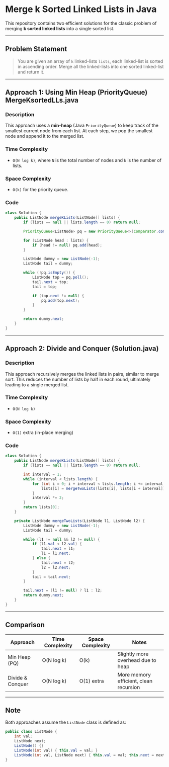# Merge k Sorted Linked Lists in Java

This repository contains two efficient solutions for the classic problem of merging **k sorted linked lists** into a single sorted list.

---

##  Problem Statement

> You are given an array of `k` linked-lists `lists`, each linked-list is sorted in ascending order. Merge all the linked-lists into one sorted linked-list and return it.

---

##  Approach 1: Using Min Heap (PriorityQueue) MergeKsortedLLs.java

###  Description

This approach uses a **min-heap** (Java `PriorityQueue`) to keep track of the smallest current node from each list. At each step, we pop the smallest node and append it to the merged list.

###  Time Complexity
- `O(N log k)`, where `N` is the total number of nodes and `k` is the number of lists.

###  Space Complexity
- `O(k)` for the priority queue.

###  Code

```java
class Solution {
    public ListNode mergeKLists(ListNode[] lists) {
        if (lists == null || lists.length == 0) return null;

        PriorityQueue<ListNode> pq = new PriorityQueue<>(Comparator.comparingInt(a -> a.val));

        for (ListNode head : lists) {
            if (head != null) pq.add(head);
        }

        ListNode dummy = new ListNode(-1);
        ListNode tail = dummy;

        while (!pq.isEmpty()) {
            ListNode top = pq.poll();
            tail.next = top;
            tail = top;

            if (top.next != null) {
                pq.add(top.next);
            }
        }

        return dummy.next;
    }
}
```

---

##  Approach 2: Divide and Conquer (Solution.java)

###  Description

This approach recursively merges the linked lists in pairs, similar to merge sort. This reduces the number of lists by half in each round, ultimately leading to a single merged list.

###  Time Complexity
- `O(N log k)`

###  Space Complexity
- `O(1)` extra (in-place merging)

###  Code

```java
class Solution {
    public ListNode mergeKLists(ListNode[] lists) {
        if (lists == null || lists.length == 0) return null;

        int interval = 1;
        while (interval < lists.length) {
            for (int i = 0; i + interval < lists.length; i += interval * 2) {
                lists[i] = mergeTwoLists(lists[i], lists[i + interval]);
            }
            interval *= 2;
        }
        return lists[0];
    }

    private ListNode mergeTwoLists(ListNode l1, ListNode l2) {
        ListNode dummy = new ListNode(-1);
        ListNode tail = dummy;

        while (l1 != null && l2 != null) {
            if (l1.val < l2.val) {
                tail.next = l1;
                l1 = l1.next;
            } else {
                tail.next = l2;
                l2 = l2.next;
            }
            tail = tail.next;
        }

        tail.next = (l1 != null) ? l1 : l2;
        return dummy.next;
    }
}
```

---

##  Comparison

| Approach           | Time Complexity | Space Complexity | Notes                                 |
|--------------------|------------------|-------------------|----------------------------------------|
| Min Heap (PQ)      | O(N log k)       | O(k)              | Slightly more overhead due to heap     |
| Divide & Conquer   | O(N log k)       | O(1) extra        | More memory efficient, clean recursion |

---

##  Note

Both approaches assume the `ListNode` class is defined as:

```java
public class ListNode {
    int val;
    ListNode next;
    ListNode() {}
    ListNode(int val) { this.val = val; }
    ListNode(int val, ListNode next) { this.val = val; this.next = next; }
}
```
